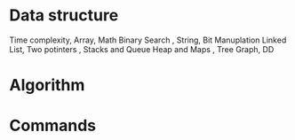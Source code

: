 
# Data structure 
Time complexity, Array, Math 
Binary Search , String, Bit Manuplation 
Linked List, Two potinters , Stacks and Queue
Heap and Maps , Tree 
Graph, DD 


# Algorithm


# Commands 




